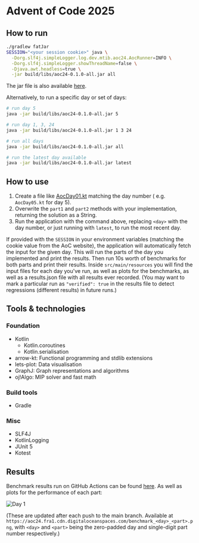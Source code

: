# Advent of Code 2025

## How to run

```bash
./gradlew fatJar
SESSION="<your session cookie>" java \
  -Dorg.slf4j.simpleLogger.log.dev.mtib.aoc24.AocRunner=INFO \
  -Dorg.slf4j.simpleLogger.showThreadName=false \
  -Djava.awt.headless=true \
  -jar build/libs/aoc24-0.1.0-all.jar all
```

The jar file is also available [here](https://aoc24.fra1.cdn.digitaloceanspaces.com/aoc24-0.1.0-all.jar).

Alternatively, to run a specific day or set of days:

```bash
# run day 5
java -jar build/libs/aoc24-0.1.0-all.jar 5

# run day 1, 3, 24
java -jar build/libs/aoc24-0.1.0-all.jar 1 3 24

# run all days
java -jar build/libs/aoc24-0.1.0-all.jar all

# run the latest day available
java -jar build/libs/aoc24-0.1.0-all.jar latest
```

## How to use

1. Create a file like [AocDay01.kt](src/main/kotlin/dev/mtib/aoc24/days/AocDay01.kt) matching the day number (
   e.g. `AocDay05.kt` for day 5).
2. Overwrite the `part1` and `part2` methods with your implementation, returning the solution as a String.
3. Run the application with the command above, replacing `<day>` with the day number, or just running with `latest`, to
   run the most recent day.

If provided with the `SESSION` in your environment variables (matching the cookie value from the AoC website), the
application will automatically fetch the input for the given day.
This will run the parts of the day you implemented and print the results.
Then run 10s worth of benchmarks for both parts and print their results.
Inside `src/main/resources` you will find the input files for each day you've run, as well as plots for the benchmarks,
as well as a results.json file with all results ever recorded.
(You may want to mark a particular run as `"verified": true` in the results file to detect regressions (different
results) in future runs.)

## Tools & technologies

### Foundation

- Kotlin
    - Kotlin.coroutines
    - Kotlin.serialisation
- arrow-kt: Functional programming and stdlib extensions
- lets-plot: Data visualisation
- GraphJ: Graph representations and algorithms
- oj!Algo: MIP solver and fast math

### Build tools

- Gradle

### Misc

- SLF4J
- KotlinLogging
- JUnit 5
- Kotest

## Results

Benchmark results run on GitHub Actions can be
found [here](https://aoc24.fra1.cdn.digitaloceanspaces.com/results_cleaned.json). As well as plots for the performance
of each part:

![Day 1](https://aoc24.fra1.cdn.digitaloceanspaces.com/benchmark_01_1.png)

(These are updated after each push to the main branch. Available
at `https://aoc24.fra1.cdn.digitaloceanspaces.com/benchmark_<day>_<part>.png`, with `<day>` and `<part>` being the
zero-padded day and single-digit part number respectively.)